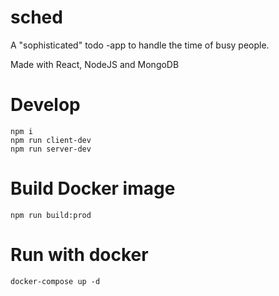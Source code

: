 # sched
A "sophisticated" todo -app to handle the time of busy people.

Made with React, NodeJS and MongoDB

# Develop

```
npm i
npm run client-dev
npm run server-dev
```

# Build Docker image
```
npm run build:prod
```

# Run with docker
```
docker-compose up -d
```
